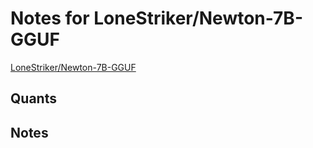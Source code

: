 # Notes for LoneStriker/Newton-7B-GGUF
[LoneStriker/Newton-7B-GGUF](https://huggingface.co/LoneStriker/Newton-7B-GGUF)

## Quants
<quants go here>

## Notes
<notes here>
